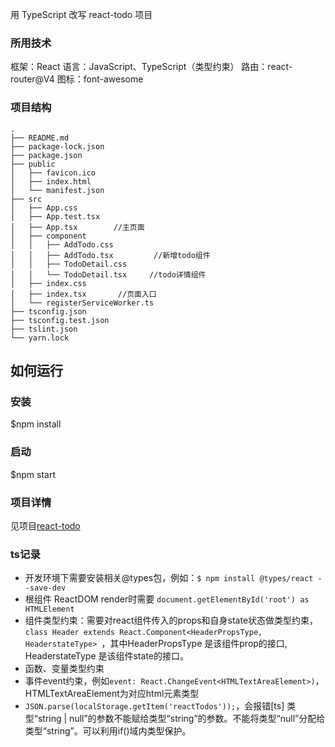 用 TypeScript 改写 react-todo 项目

### 所用技术
框架：React
语言：JavaScript、TypeScript（类型约束）
路由：react-router@V4
图标：font-awesome

### 项目结构
```
.
├── README.md
├── package-lock.json
├── package.json
├── public
│   ├── favicon.ico
│   ├── index.html
│   └── manifest.json
├── src
│   ├── App.css
│   ├── App.test.tsx
│   ├── App.tsx        //主页面
│   ├── component
│   │   ├── AddTodo.css
│   │   ├── AddTodo.tsx         //新增todo组件
│   │   ├── TodoDetail.css
│   │   └── TodoDetail.tsx     //todo详情组件
│   ├── index.css
│   ├── index.tsx       //页面入口
│   └── registerServiceWorker.ts
├── tsconfig.json
├── tsconfig.test.json
├── tslint.json
└── yarn.lock

```
## 如何运行

### 安装
$npm install

### 启动
$npm start

### 项目详情
见项目[react-todo](https://github.com/Lmagic16/react-todos)

### ts记录
- 开发环境下需要安装相关@types包，例如：`$ npm install @types/react --save-dev`
- 根组件 ReactDOM render时需要 `document.getElementById('root') as HTMLElement`
- 组件类型约束：需要对react组件传入的props和自身state状态做类型约束，`class Header extends React.Component<HeaderPropsType, HeaderstateType> `，其中HeaderPropsType 是该组件prop的接口, HeaderstateType 是该组件state的接口。
- 函数、变量类型约束
- 事件event约束，例如`event: React.ChangeEvent<HTMLTextAreaElement>)`，HTMLTextAreaElement为对应html元素类型
- `JSON.parse(localStorage.getItem('reactTodos'));`，会报错[ts]
类型“string | null”的参数不能赋给类型“string”的参数。不能将类型“null”分配给类型“string”。可以利用if()域内类型保护。